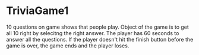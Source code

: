 # TriviaGame1

10 questions on game shows that people play. 
Object of the game is to get all 10 right by selecitng the right answer. 
The player has 60 seconds to answer all the questions. 
If the player doesn't hit the finish button before the game is over, the game ends and the player loses. 
